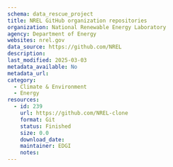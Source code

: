 ```yaml
---
schema: data_rescue_project 
title: NREL GitHub organization repositories
organization: National Renewable Energy Laboratory
agency: Department of Energy
websites: nrel.gov
data_source: https://github.com/NREL
description: 
last_modified: 2025-03-03
metadata_available: No
metadata_url: 
category:
  - Climate & Environment 
  - Energy 
resources:
  - id: 239
    url: https://github.com/NREL-clone
    format: Git
    status: Finished
    size: 0.0
    download_date: 
    maintainer: EDGI
    notes: 
---
```

